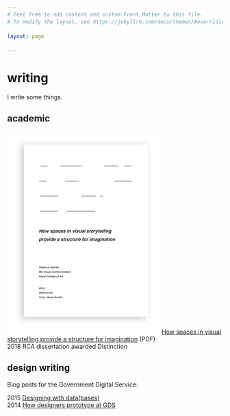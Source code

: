 ```yaml
---
# Feel free to add content and custom Front Matter to this file.
# To modify the layout, see https://jekyllrb.com/docs/themes/#overriding-theme-defaults

layout: page

---
```

# writing

I write some things.


## academic
![](images/dissertation_cover.png)
[How spaces in visual storytelling provide a structure for imagination](http://rcottrell.com/cottrell_vc_dissertation.pdf) (PDF)  
2018 RCA dissertation awarded Distinction

## design writing

Blog posts for the Government Digital Service:  

2015 [Designing with data(bases)](https://designnotes.blog.gov.uk/2015/03/12/designing-with-databases/)  
2014 [How designers prototype at GDS](https://designnotes.blog.gov.uk/2014/10/13/how-designers-prototype-at-gds/)
